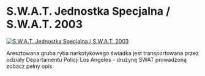 S.W.A.T. Jednostka Specjalna / S.W.A.T. 2003 
=============
[![S.W.A.T. Jednostka Specjalna / S.W.A.T. 2003 ](http://vidos.pl/images/player.gif)](http://vidos.pl/s-w-a-t-jednostka-specjalna-s-w-a-t-2003)

 Aresztowana gruba ryba narkotykowego świadka jest transportowana przez odziały Departamentu Policji Los Angeles - drużynę SWAT prowadzoną zobacz pełny opis
